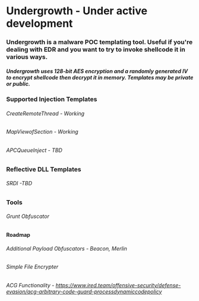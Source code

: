 # Undergrowth - Under active development

### Undergrowth is a malware POC templating tool. Useful if you're dealing with EDR and you want to try to invoke shellcode it in various ways.
##### Undergrowth uses 128-bit AES encryption and a randomly generated IV to encrypt shellcode then decrypt it in memory. Templates may be private or public. 
### Supported Injection Templates 
###### CreateRemoteThread - Working
###### MapViewofSection - Working
###### APCQueueInject - TBD

### Reflective DLL Templates 
###### SRDI -TBD

### Tools
###### Grunt Obfuscator

#### Roadmap 
###### Additional Payload Obfuscators - Beacon, Merlin 
###### Simple File Encrypter
###### ACG Functionality - https://www.ired.team/offensive-security/defense-evasion/acg-arbitrary-code-guard-processdynamiccodepolicy
